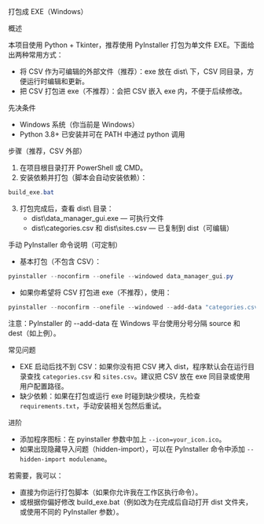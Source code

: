 打包成 EXE（Windows）

概述

本项目使用 Python + Tkinter，推荐使用 PyInstaller 打包为单文件 EXE。下面给出两种常用方式：

- 将 CSV 作为可编辑的外部文件（推荐）：exe 放在 dist\ 下，CSV 同目录，方便运行时编辑和更新。
- 把 CSV 打包进 exe（不推荐）：会把 CSV 嵌入 exe 内，不便于后续修改。

先决条件

- Windows 系统（你当前是 Windows）
- Python 3.8+ 已安装并可在 PATH 中通过 python 调用

步骤（推荐，CSV 外部）

1. 在项目根目录打开 PowerShell 或 CMD。
2. 安装依赖并打包（脚本会自动安装依赖）：

```powershell
build_exe.bat
```

3. 打包完成后，查看 dist\ 目录：
   - dist\data_manager_gui.exe — 可执行文件
   - dist\categories.csv 和 dist\sites.csv — 已复制到 dist（可编辑）

手动 PyInstaller 命令说明（可定制）

- 基本打包（不包含 CSV）：

```powershell
pyinstaller --noconfirm --onefile --windowed data_manager_gui.py
```

- 如果你希望将 CSV 打包进 exe（不推荐），使用：

```powershell
pyinstaller --noconfirm --onefile --windowed --add-data "categories.csv;." --add-data "sites.csv;." data_manager_gui.py
```

注意：PyInstaller 的 --add-data 在 Windows 平台使用分号分隔 source 和 dest（如上例）。

常见问题

- EXE 启动后找不到 CSV：如果你没有把 CSV 拷入 dist，程序默认会在运行目录查找 `categories.csv` 和 `sites.csv`。建议把 CSV 放在 exe 同目录或使用用户配置路径。
- 缺少依赖：如果在打包或运行 exe 时碰到缺少模块，先检查 `requirements.txt`，手动安装相关包然后重试。

进阶

- 添加程序图标：在 pyinstaller 参数中加上 `--icon=your_icon.ico`。
- 如果出现隐藏导入问题（hidden-import），可以在 PyInstaller 命令中添加 `--hidden-import modulename`。

若需要，我可以：
- 直接为你运行打包脚本（如果你允许我在工作区执行命令）。
- 或根据你偏好修改 build_exe.bat（例如改为在完成后自动打开 dist 文件夹，或使用不同的 PyInstaller 参数）。
